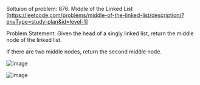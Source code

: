 Soltuion of problem: 876. Middle of the Linked List [https://leetcode.com/problems/middle-of-the-linked-list/description/?envType=study-plan&id=level-1]

Problem Statement: Given the head of a singly linked list, return the middle node of the linked list.

If there are two middle nodes, return the second middle node.

![image](https://github.com/aryanv175/leetcode/assets/91381804/e3173b9f-abd3-463e-bac0-7a4ffdbafb3a)

![image](https://github.com/aryanv175/leetcode/assets/91381804/30d2919c-bff6-4d2c-a904-ad653fbab765)

